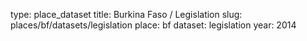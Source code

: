 type: place_dataset
title: Burkina Faso / Legislation
slug: places/bf/datasets/legislation
place: bf
dataset: legislation
year: 2014
